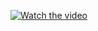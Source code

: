 [![Watch the video](https://raw.githubusercontent.com/username/repository/branch/path/to/thumbnail.jpg)](https://github.com/PacketJockey/FalconNGSIEM/blob/main/extrahop/Untitled.mp4)
